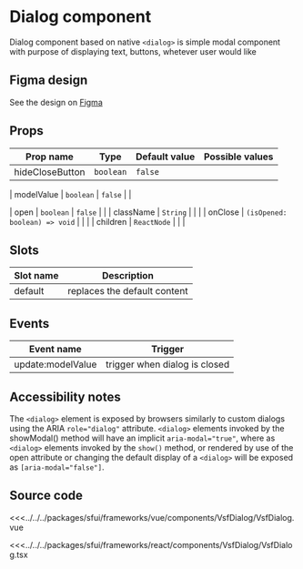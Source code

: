 # Dialog component

Dialog component based on native `<dialog>` is simple modal component with purpose of displaying text, buttons, whetever user would like

<Generate />

## Figma design

See the design on [Figma](https://www.figma.com/file/CWOkbpne0tDpSenT4ZEUTQ/%F0%9F%9B%A0-SFUI-2.0-%7C-Development?node-id=11248%3A15636)

## Props

| Prop name    | Type      | Default value | Possible values |
| ------------ | --------- | ------------- | --------------- |
| hideCloseButton | `boolean` | `false`       |                 |
<!-- vue -->
| modelValue | `boolean` | `false` | |
<!-- end vue -->
<!-- react -->
| open | `boolean` | `false` | |
| className | `String` | | |
| onClose | `(isOpened: boolean) => void` | | |
| children | `ReactNode` | | |
<!-- end react -->

<!-- vue -->
## Slots

| Slot name |         Description          |
| --------- | :--------------------------: |
| default   | replaces the default content |

## Events

| Event name | Trigger |
| ---------- | :-----: |
| update:modelValue | trigger when dialog is closed|
<!-- end vue -->

## Accessibility notes

The `<dialog>` element is exposed by browsers similarly to custom dialogs using the ARIA `role="dialog"` attribute. `<dialog>` elements invoked by the showModal() method will have an implicit `aria-modal="true"`, where as `<dialog>` elements invoked by the `show()` method, or rendered by use of the open attribute or changing the default display of a `<dialog>` will be exposed as `[aria-modal="false"]`.

## Source code

<!-- vue -->
<<<../../../packages/sfui/frameworks/vue/components/VsfDialog/VsfDialog.vue
<!-- end vue -->
<!-- react -->
<<<../../../packages/sfui/frameworks/react/components/VsfDialog/VsfDialog.tsx
<!-- end react -->
